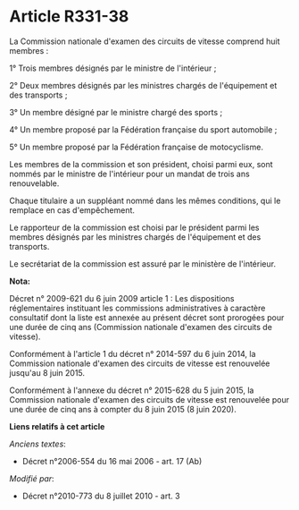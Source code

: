 # Article R331-38

La Commission nationale d'examen des circuits de vitesse comprend huit membres :

1° Trois membres désignés par le ministre de l'intérieur ;

2° Deux membres désignés par les ministres chargés de l'équipement et des transports ;

3° Un membre désigné par le ministre chargé des sports ;

4° Un membre proposé par la Fédération française du sport automobile ;

5° Un membre proposé par la Fédération française de motocyclisme.

Les membres de la commission et son président, choisi parmi eux, sont nommés par le ministre de l'intérieur pour un mandat de
trois ans renouvelable.

Chaque titulaire a un suppléant nommé dans les mêmes conditions, qui le remplace en cas d'empêchement.

Le rapporteur de la commission est choisi par le président parmi les membres désignés par les ministres chargés de
l'équipement et des transports.

Le secrétariat de la commission est assuré par le ministère de l'intérieur.

**Nota:**

Décret n° 2009-621 du 6 juin 2009 article 1 : Les dispositions réglementaires instituant les commissions administratives à
caractère consultatif dont la liste est annexée au présent décret sont prorogées pour une durée de cinq ans (Commission
nationale d'examen des circuits de vitesse).

Conformément à l'article 1 du décret n° 2014-597 du 6 juin 2014, la Commission nationale d'examen des circuits de vitesse est
renouvelée jusqu'au 8 juin 2015.

Conformément à l'annexe du décret n° 2015-628 du 5 juin 2015, la Commission nationale d'examen des circuits de vitesse est
renouvelée pour une durée de cinq ans à compter du 8 juin 2015 (8 juin 2020).

**Liens relatifs à cet article**

_Anciens textes_:

  - Décret n°2006-554 du 16 mai 2006 - art. 17 (Ab)

_Modifié par_:

  - Décret n°2010-773 du 8 juillet 2010 - art. 3
